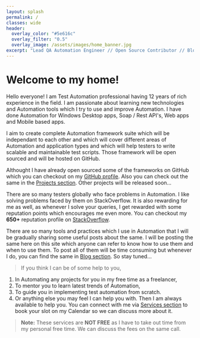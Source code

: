 ```yaml
---
layout: splash
permalink: /
classes: wide
header:
  overlay_color: "#5e616c"
  overlay_filter: "0.5"
  overlay_image: /assets/images/home_banner.jpg
excerpt: "Lead QA Automation Engineer // Open Source Contributor // Blogger // Mentor<br /><small><i class='fas fa-map-marker-alt' aria-hidden='true'></i> Mumbai, India</small><br /><br /><br />"
---
```


# Welcome to my home!

Hello everyone! I am Test Automation professional having 12 years of rich experience in the field. I am passionate about learning new technologies and Automation tools which I try to use and improve Automation. I have done Automation for Windows Desktop apps, Soap / Rest API's, Web apps and Mobile based apps.

I aim to create complete Automation framework suite which will be independant to each other and which will cover different areas of Automation and application types and which will help testers to write scalable and maintainable test scripts. Those framework will be open sourced and will be hosted on GitHub.

Althought I have already open sourced some of the frameworks on GitHub which you can checkout on my [GitHub profile][github]. Also you can check out the same in the [Projects section][project]. Other projects will be released soon...

There are so many testers globally who face problems in Automation. I like solving problems faced by them on StackOverflow. It is also rewarding for me as well, as whenever I solve your queries, I get rewarded with some reputation points which encourages me even more. You can checkout my **650+** reputation profile on [StackOverflow][so].

There are so many tools and practices which I use in Automation that I will be gradually sharing some useful posts about the same. I will be posting the same here on this site which anyone can refer to know how to use them and when to use them. To post all of them will be time consuming but whenever I do, you can find the same in [Blog section][blog]. So stay tuned...

> If you think I can be of some help to you,
1. In Automating any projects for you in my free time as a freelancer,
2. To mentor you to learn latest trends of Automation,
3. To guide you in implementing test automation from scratch.
4. Or anything else you may feel I can help you with.
Then I am always available to help you. You can connect with me via [Services section][services] to book your slot on my Calendar so we can discuss more about it.

> **Note:** These services are **NOT FREE** as I have to take out time from my personal free time. We can discuss the fees on the same call.

[github]: https://github.com/WasiqB
[so]: https://stackoverflow.com/users/5320558/wasiq-bhamla
[project]: /projects/
[services]: /services/
[blog]: /blogs/
